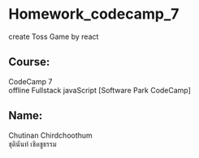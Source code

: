 # Homework_codecamp_7
create Toss Game by react
## Course:
CodeCamp 7<br>
offline Fullstack javaScript [Software Park CodeCamp]
## Name:
Chutinan Chirdchoothum<br>
ชุตินันท์ เชิดชูธรรม
